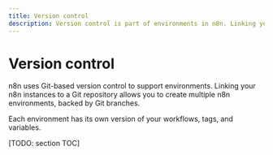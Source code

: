 ```yaml
---
title: Version control
description: Version control is part of environments in n8n. Linking your n8n instance to a Git repository allows you to create multiple n8n environments, backed by Git branches.
---
```


# Version control

n8n uses Git-based version control to support environments. Linking your n8n instances to a Git repository allows you to create multiple n8n environments, backed by Git branches.

Each environment has its own version of your workflows, tags, and variables.

[TODO: section TOC]
